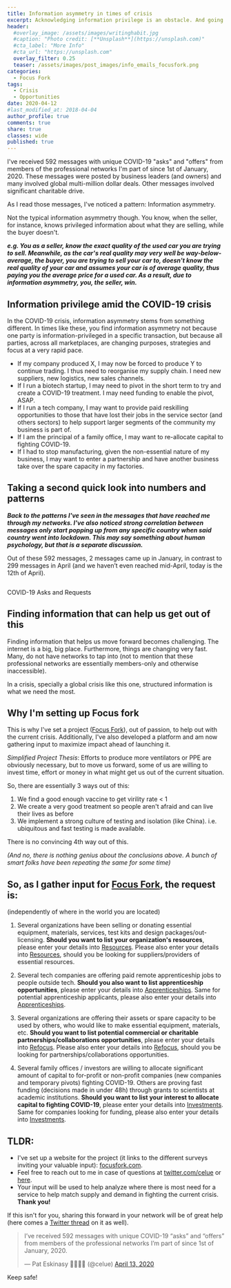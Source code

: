 ```yaml
---
title: Information asymmetry in times of crisis
excerpt: Acknowledging information privilege is an obstacle. And going into the reasons I'm setting up [Focus Fork](https://www.focusfork.com/).
header:
  #overlay_image: /assets/images/writinghabit.jpg
  #caption: "Photo credit: [**Unsplash**](https://unsplash.com)"
  #cta_label: "More Info"
  #cta_url: "https://unsplash.com"
  overlay_filter: 0.25
  teaser: /assets/images/post_images/info_emails_focusfork.png
categories:
  - Focus Fork
tags:
  - Crisis
  - Opportunities
date: 2020-04-12
#last_modified_at: 2018-04-04  
author_profile: true
comments: true
share: true
classes: wide
published: true
---
```


I've received 592 messages with unique COVID-19 "asks" and "offers" from members of the professional networks I'm part of since 1st of January, 2020. These messages were posted by business leaders (and owners) and many involved global multi-million dollar deals. Other messages involved significant charitable drive.

As I read those messages, I've noticed a pattern: Information asymmetry.

Not the typical information asymmetry though. You know, when the seller, for instance, knows privileged information about what they are selling, while the buyer doesn't.

<p class="notice">
<b><i>e.g. You as a seller, know the exact quality of the used car you are trying to sell. Meanwhile, as the car's real quality may very well be way-below-average, the buyer, you are trying to sell your car to, doesn't know the real quality of your car and assumes your car is of average quality, thus paying you the average price for a used car. As a result, due to information asymmetry, you, the seller, win.</i></b></p>

## Information privilege amid the COVID-19 crisis

In the COVID-19 crisis, information asymmetry stems from something different. In times like these, you find information asymmetry not because one party is information-privileged in a specific transaction, but because all parties, across all marketplaces, are changing purposes, strategies and focus at a very rapid pace.

* If my company produced X, I may now be forced to produce Y to continue trading. I thus need to reorganise my supply chain. I need new suppliers, new logistics, new sales channels.  
* If I run a biotech startup, I may need to pivot in the short term to try and create a COVID-19 treatment. I may need funding to enable the pivot, ASAP.
* If I run a tech company, I may want to provide paid reskilling opportunities to those that have lost their jobs in the service sector (and others sectors) to help support larger segments of the community my business is part of.
* If I am the principal of a family office, I may want to re-allocate capital to fighting COVID-19.
* If I had to stop manufacturing, given the non-essential nature of my business, I may want to enter a partnership and have another business take over the spare capacity in my factories.

## Taking a second quick look into numbers and patterns

<p class="notice">
<b><i>Back to the patterns I've seen in the messages that have reached me through my networks. I've also noticed strong correlation between messages only start popping up from any specific country when said country went into lockdown. This may say something about human psychology, but that is a separate discussion.</i></b></p>

Out of these 592 messages, 2 messages came up in January, in contrast to 299 messages in April (and we haven’t even reached mid-April, today is the 12th of April).

<p><img src="{{site.baseurl}}/assets/images/post_images/info_emails_focusfork.png" alt="" class="align-center" /></p>
<figcaption>COVID-19 Asks and Requests</figcaption>

## Finding information that can help us get out of this

Finding information that helps us move forward becomes challenging. The internet is a big, big place. Furthermore, things are changing very fast. Many, do not have networks to tap into (not to mention that these professional networks are essentially members-only and otherwise inaccessible).

In a crisis, specially a global crisis like this one, structured information is what we need the most.

## Why I'm setting up Focus fork

This is why I've set a project ([Focus Fork](http://focusfork.com/)), out of passion, to help out with the current crisis. Additionally, I've also developed a platform and am now gathering input to maximize impact ahead of launching it.

*Simplified Project Thesis*: Efforts to produce more ventilators or PPE are obviously necessary, but to move us forward, some of us are willing to invest time, effort or money in what might get us out of the current situation. 

So, there are essentially 3 ways out of this:

1. We find a good enough vaccine to get virility rate < 1
2. We create a very good treatment so people aren't afraid and can live their lives as before
3. We implement a strong culture of testing and isolation (like China). i.e. ubiquitous and fast testing is made available.

There is no convincing 4th way out of this.

*(And no, there is nothing genius about the conclusions above. A bunch of smart folks have been repeating the same for some time)*

## **So, as I gather input for [Focus Fork](http://focusfork.com/), the request is:**

(independently of where in the world you are located)

1. Several organizations have been selling or donating essential equipment, materials, services, test kits and design packages/out-licensing. **Should you want to list your organization's resources**, please enter your details into [Resources](https://bit.ly/resources_info_gathering_focus_fork). Please also enter your details into [Resources](https://bit.ly/resources_info_gathering_focus_fork), should you be looking for suppliers/providers of essential resources.

2. Several tech companies are offering paid remote apprenticeship jobs to people outside tech. **Should you also want to list apprenticeship opportunities**, please enter your details into [Apprenticeships](https://bit.ly/apprenticeships_info_gathering_focus_fork). Same for potential apprenticeship applicants, please also enter your details into [Apprenticeships](https://bit.ly/apprenticeships_info_gathering_focus_fork).

3. Several organizations are offering their assets or spare capacity to be used by others, who would like to make essential equipment, materials, etc. **Should you want to list potential commercial or charitable partnerships/collaborations opportunities**, please enter your details into [Refocus](https://bit.ly/refocus_info_gathering_focus_fork). Please also enter your details into [Refocus](https://bit.ly/refocus_info_gathering_focus_fork), should you be looking for partnerships/collaborations opportunities.

4. Several family offices / investors are willing to allocate significant amount of capital to for-profit or non-profit companies (new companies and temporary pivots) fighting COVID-19. Others are proving fast funding (decisions made in under 48h) through grants to scientists at academic institutions. **Should you want to list your interest to allocate capital to fighting COVID-19**, please enter your details into [Investments](https://bit.ly/innvestments_info_gathering_focus_fork). Same for companies looking for funding, please also enter your details into [Investments](https://bit.ly/innvestments_info_gathering_focus_fork).

## **TLDR:**

* I've set up a website for the project (it links to the different surveys inviting your valuable input): [focusfork.com](https://www.focusfork.com).
* Feel free to reach out to me in case of questions at [twitter.com/celue](https://twitter.com/celue) or [here](/contact).
* Your input will be used to help analyze where there is most need for a service to help match supply and demand in fighting the current crisis. **Thank you!**

If this isn't for you, sharing this forward in your network will be of great help (here comes a [Twitter thread](https://twitter.com/FocusFork/status/1248246513106423817) on it as well).

<blockquote class="twitter-tweet tw-align-center"><p lang="en" dir="ltr">I’ve received 592 messages with unique COVID-19 “asks” and “offers” from members of the professional networks I’m part of since 1st of January, 2020.</p>&mdash; Pat Eskinasy 👩🏻‍💻🌳 (@celue) <a href="https://twitter.com/celue/status/1249679815780769793?ref_src=twsrc%5Etfw">April 13, 2020</a></blockquote> <script async src="https://platform.twitter.com/widgets.js" charset="utf-8"></script>

Keep safe!
